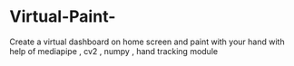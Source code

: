 # Virtual-Paint-
Create a virtual dashboard on home screen and paint with your hand with help of mediapipe , cv2 , numpy , hand tracking module
